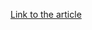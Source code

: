 [Link to the article](https://www.akamai.com/blog/security-research/rpc-toolkit-fantastic-interfaces-how-to-find)

